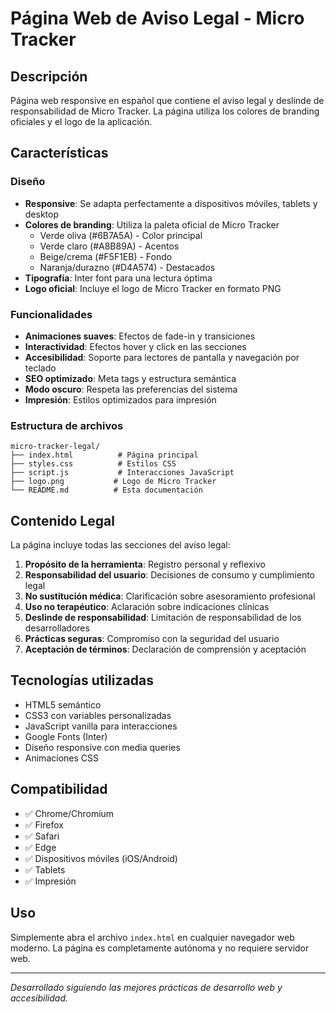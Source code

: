 # Página Web de Aviso Legal - Micro Tracker

## Descripción
Página web responsive en español que contiene el aviso legal y deslinde de responsabilidad de Micro Tracker. La página utiliza los colores de branding oficiales y el logo de la aplicación.

## Características

### Diseño
- **Responsive**: Se adapta perfectamente a dispositivos móviles, tablets y desktop
- **Colores de branding**: Utiliza la paleta oficial de Micro Tracker
  - Verde oliva (#6B7A5A) - Color principal
  - Verde claro (#A8B89A) - Acentos
  - Beige/crema (#F5F1EB) - Fondo
  - Naranja/durazno (#D4A574) - Destacados
- **Tipografía**: Inter font para una lectura óptima
- **Logo oficial**: Incluye el logo de Micro Tracker en formato PNG

### Funcionalidades
- **Animaciones suaves**: Efectos de fade-in y transiciones
- **Interactividad**: Efectos hover y click en las secciones
- **Accesibilidad**: Soporte para lectores de pantalla y navegación por teclado
- **SEO optimizado**: Meta tags y estructura semántica
- **Modo oscuro**: Respeta las preferencias del sistema
- **Impresión**: Estilos optimizados para impresión

### Estructura de archivos
```
micro-tracker-legal/
├── index.html          # Página principal
├── styles.css          # Estilos CSS
├── script.js           # Interacciones JavaScript
├── logo.png           # Logo de Micro Tracker
└── README.md          # Esta documentación
```

## Contenido Legal
La página incluye todas las secciones del aviso legal:

1. **Propósito de la herramienta**: Registro personal y reflexivo
2. **Responsabilidad del usuario**: Decisiones de consumo y cumplimiento legal
3. **No sustitución médica**: Clarificación sobre asesoramiento profesional
4. **Uso no terapéutico**: Aclaración sobre indicaciones clínicas
5. **Deslinde de responsabilidad**: Limitación de responsabilidad de los desarrolladores
6. **Prácticas seguras**: Compromiso con la seguridad del usuario
7. **Aceptación de términos**: Declaración de comprensión y aceptación

## Tecnologías utilizadas
- HTML5 semántico
- CSS3 con variables personalizadas
- JavaScript vanilla para interacciones
- Google Fonts (Inter)
- Diseño responsive con media queries
- Animaciones CSS

## Compatibilidad
- ✅ Chrome/Chromium
- ✅ Firefox
- ✅ Safari
- ✅ Edge
- ✅ Dispositivos móviles (iOS/Android)
- ✅ Tablets
- ✅ Impresión

## Uso
Simplemente abra el archivo `index.html` en cualquier navegador web moderno. La página es completamente autónoma y no requiere servidor web.

---
*Desarrollado siguiendo las mejores prácticas de desarrollo web y accesibilidad.*
